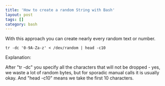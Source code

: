 ```yaml
---
title: 'How to create a random String with Bash'
layout: post
tags: []
category: bash
---
```

With this approach you can create nearly every random text or number.

```
tr -dc '0-9A-Za-z' < /dev/random | head -c10
```

Explanation:

After "tr -dc" you specify all the characters that will not be dropped - yes, we waste a lot of random bytes, but for sporadic manual calls it is usually okay. And "head -c10" means we take the first 10 characters.
